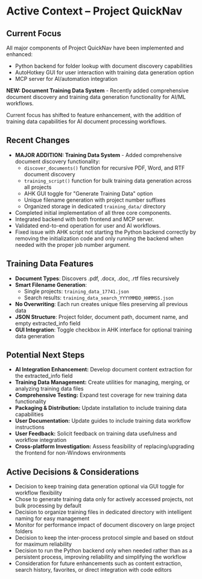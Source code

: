 # Active Context – Project QuickNav

## Current Focus

All major components of Project QuickNav have been implemented and enhanced:
- Python backend for folder lookup with document discovery capabilities
- AutoHotkey GUI for user interaction with training data generation option
- MCP server for AI/automation integration

**NEW: Document Training Data System** - Recently added comprehensive document discovery and training data generation functionality for AI/ML workflows.

Current focus has shifted to feature enhancement, with the addition of training data capabilities for AI document processing workflows.

## Recent Changes

- **MAJOR ADDITION: Training Data System** - Added comprehensive document discovery functionality:
  - `discover_documents()` function for recursive PDF, Word, and RTF document discovery
  - `training_script()` function for bulk training data generation across all projects
  - AHK GUI toggle for "Generate Training Data" option
  - Unique filename generation with project number suffixes
  - Organized storage in dedicated `training_data/` directory
- Completed initial implementation of all three core components.
- Integrated backend with both frontend and MCP server.
- Validated end-to-end operation for user and AI workflows.
- Fixed issue with AHK script not starting the Python backend correctly by removing the initialization code and only running the backend when needed with the proper job number argument.

## Training Data Features

- **Document Types**: Discovers .pdf, .docx, .doc, .rtf files recursively
- **Smart Filename Generation**: 
  - Single projects: `training_data_17741.json`
  - Search results: `training_data_search_YYYYMMDD_HHMMSS.json`
- **No Overwriting**: Each run creates unique files preserving all previous data
- **JSON Structure**: Project folder, document path, document name, and empty extracted_info field
- **GUI Integration**: Toggle checkbox in AHK interface for optional training data generation

## Potential Next Steps

- **AI Integration Enhancement:** Develop document content extraction for the extracted_info field
- **Training Data Management:** Create utilities for managing, merging, or analyzing training data files
- **Comprehensive Testing:** Expand test coverage for new training data functionality
- **Packaging & Distribution:** Update installation to include training data capabilities
- **User Documentation:** Update guides to include training data workflow instructions
- **User Feedback:** Solicit feedback on training data usefulness and workflow integration
- **Cross-platform Investigation:** Assess feasibility of replacing/upgrading the frontend for non-Windows environments

## Active Decisions & Considerations

- Decision to keep training data generation optional via GUI toggle for workflow flexibility
- Chose to generate training data only for actively accessed projects, not bulk processing by default
- Decision to organize training files in dedicated directory with intelligent naming for easy management
- Monitor for performance impact of document discovery on large project folders
- Decision to keep the inter-process protocol simple and based on stdout for maximum reliability
- Decision to run the Python backend only when needed rather than as a persistent process, improving reliability and simplifying the workflow
- Consideration for future enhancements such as content extraction, search history, favorites, or direct integration with code editors